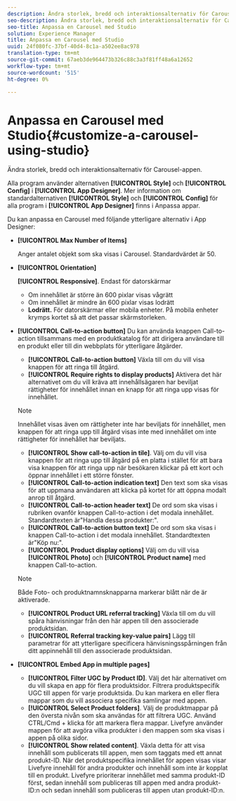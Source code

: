 ```yaml
---
description: Ändra storlek, bredd och interaktionsalternativ för Carousel-appen.
seo-description: Ändra storlek, bredd och interaktionsalternativ för Carousel-appen.
seo-title: Anpassa en Carousel med Studio
solution: Experience Manager
title: Anpassa en Carousel med Studio
uuid: 24f080fc-37bf-40d4-8c1a-a502ee8ac978
translation-type: tm+mt
source-git-commit: 67aeb3de964473b326c88c3a3f81ff48a6a12652
workflow-type: tm+mt
source-wordcount: '515'
ht-degree: 0%

---
```



# Anpassa en Carousel med Studio{#customize-a-carousel-using-studio}

Ändra storlek, bredd och interaktionsalternativ för Carousel-appen.

Alla program använder alternativen **[!UICONTROL Style]** och **[!UICONTROL Config]** i **[!UICONTROL App Designer]**. Mer information om standardalternativen **[!UICONTROL Style]** och **[!UICONTROL Config]** för alla program i **[!UICONTROL App Designer]** finns i Anpassa appar.

Du kan anpassa en Carousel med följande ytterligare alternativ i App Designer:

* **[!UICONTROL Max Number of Items]**

   Anger antalet objekt som ska visas i Carousel. Standardvärdet är 50.

* **[!UICONTROL Orientation]**

   **[!UICONTROL Responsive]**. Endast för datorskärmar

   * Om innehållet är större än 600 pixlar visas vågrätt
   * Om innehållet är mindre än 600 pixlar visas lodrätt
   * **Lodrätt.** För datorskärmar eller mobila enheter. På mobila enheter krymps kortet så att det passar skärmstorleken.

* **[!UICONTROL Call-to-action button]** Du kan använda knappen Call-to-action tillsammans med en produktkatalog för att dirigera användare till en produkt eller till din webbplats för ytterligare åtgärder.

   * **[!UICONTROL Call-to-action button]** Växla till om du vill visa knappen för att ringa till åtgärd.
   * **[!UICONTROL Require rights to display products]** Aktivera det här alternativet om du vill kräva att innehållsägaren har beviljat rättigheter för innehållet innan en knapp för att ringa upp visas för innehållet.

   >[!NOTE]
   >
   >Innehållet visas även om rättigheter inte har beviljats för innehållet, men knappen för att ringa upp till åtgärd visas inte med innehållet om inte rättigheter för innehållet har beviljats.

   * **[!UICONTROL Show call-to-action in tile]**. Välj om du vill visa knappen för att ringa upp till åtgärd på en platta i stället för att bara visa knappen för att ringa upp när besökaren klickar på ett kort och öppnar innehållet i ett större fönster.
   * **[!UICONTROL Call-to-action indication text]** Den text som ska visas för att uppmana användaren att klicka på kortet för att öppna modalt anrop till åtgärd.
   * **[!UICONTROL Call-to-action header text]** De ord som ska visas i rubriken ovanför knappen Call-to-action i det modala innehållet. Standardtexten är&quot;Handla dessa produkter:&quot;.
   * **[!UICONTROL Call-to-action button text]** De ord som ska visas i knappen Call-to-action i det modala innehållet. Standardtexten är&quot;Köp nu:&quot;.
   * **[!UICONTROL Product display options]** Välj om du vill visa  **[!UICONTROL Photo]** och  **[!UICONTROL Product name]** med knappen Call-to-action.

   >[!NOTE]
   >
   >Både Foto- och produktnamnsknapparna markerar blått när de är aktiverade.

   * **[!UICONTROL Product URL referral tracking]** Växla till om du vill spåra hänvisningar från den här appen till den associerade produktsidan.
   * **[!UICONTROL Referral tracking key-value pairs]** Lägg till parametrar för att ytterligare specificera hänvisningsspårningen från ditt appinnehåll till den associerade produktsidan.



* **[!UICONTROL Embed App in multiple pages]**

   * **[!UICONTROL Filter UGC by Product ID]**. Välj det här alternativet om du vill skapa en app för flera produktsidor. Filtrera produktspecifik UGC till appen för varje produktsida. Du kan markera en eller flera mappar som du vill associera specifika samlingar med appen.
   * **[!UICONTROL Select Product folders]**. Välj de produktmappar på den översta nivån som ska användas för att filtrera UGC. Använd CTRL/Cmd + klicka för att markera flera mappar. Livefyre använder mappen för att avgöra vilka produkter i den mappen som ska visas i appen på olika sidor.
   * **[!UICONTROL Show related content]**. Växla detta för att visa innehåll som publicerats till appen, men som taggats med ett annat produkt-ID. När det produktspecifika innehållet för appen visas visar Livefyre innehåll för andra produkter och innehåll som inte är kopplat till en produkt. Livefyre prioriterar innehållet med samma produkt-ID först, sedan innehåll som publiceras till appen med andra produkt-ID:n och sedan innehåll som publiceras till appen utan produkt-ID:n.
